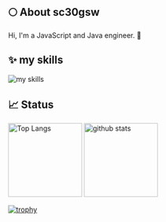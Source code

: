 ## 🌕 About sc30gsw
Hi, I'm a JavaScript and Java engineer. 🤝

## ✨ my skills
<img alt="my skills" src="https://skillicons.dev/icons?theme=light&perline=8&i=html,css,sass,js,ts,nodejs,java,kotlin,react,nextjs,remix,gatsby,tailwindcss,materialui,styledcomponents,express,nestjs,spring,npm,yarn,pnpm,vite,graphql,apollo,prisma,planetscale,supabase,firebase,mongo,postgresql,mysql,docker,vercel,aws,git,github,figma,vscode,eclipse" />

## 📈 Status

<p align="left"> 
  <img alt="Top Langs" height="150px" src="https://github-readme-stats.vercel.app/api/top-langs/?username=sc30gsw&layout=compact&show_icons=true" />
  <img alt="github stats" height="150px" src="https://github-readme-stats.vercel.app/api?username=sc30gsw" />
</p>

[![trophy](https://github-profile-trophy.vercel.app/?username=sc30gsw&margin-w=5)](https://github.com/sc30gsw/)

<!--
**sc30gsw/sc30gsw** is a ✨ _special_ ✨ repository because its `README.md` (this file) appears on your GitHub profile.

Here are some ideas to get you started:

- 🔭 I’m currently working on ...
- 👯 I’m looking to collaborate on ...
- 💬 Ask me about ...
- 😄 Pronouns: ...
- ⚡ Fun fact: ...
- 🙌 I’m looking for help with [grow-files](https://github.com/tsuki-lab/grow-files) and [microcms-filter-query](https://github.com/tsuki-lab/microcms-filter-query)
-->
